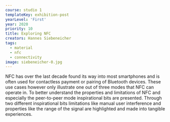 ```yaml
---
course: studio 1
templateKey: exhibition-post
yearLevel: 'First'
year: 2020
priority: 10
title: Exploring NFC
creators: Hannes Siebeneicher
tags:
  - material
  - nfc
  - connectivity
image: siebeneicher-0.jpg
---
```


NFC has over the last decade found its way into most smartphones and is often used for contactless payment or pairing of Bluetooth devices. These use cases however only illustrate one out of three modes that NFC can operate in. To better understand the properties and limitations of NFC and especially the peer-to-peer mode inspirational bits are presented. Through two different inspirational bits limitations like manual user interference and properties like the range of the signal are highlighted and made into tangible experiences.
